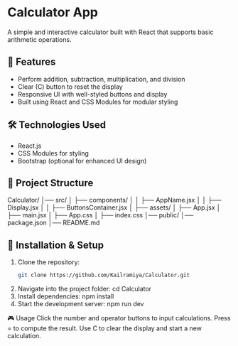# Calculator App

A simple and interactive calculator built with React that supports basic arithmetic operations.

## 🚀 Features
- Perform addition, subtraction, multiplication, and division  
- Clear (C) button to reset the display  
- Responsive UI with well-styled buttons and display  
- Built using React and CSS Modules for modular styling  

## 🛠️ Technologies Used
- React.js  
- CSS Modules for styling  
- Bootstrap (optional for enhanced UI design)  

## 📂 Project Structure
Calculator/ │── src/ │ ├── components/ │ │ ├── AppName.jsx │ │ ├── Display.jsx │ │ ├── ButtonsContainer.jsx │ ├── assets/ │ ├── App.jsx │ ├── main.jsx │ ├── App.css │ ├── index.css │── public/ │── package.json │── README.md

## 🔧 Installation & Setup
1. Clone the repository:
   ```sh
   git clone https://github.com/Kailramiya/Calculator.git
2. Navigate into the project folder:
   cd Calculator
3. Install dependencies:
   npm install
4. Start the development server:
   npm run dev

   
🎮 Usage
Click the number and operator buttons to input calculations.
Press = to compute the result.
Use C to clear the display and start a new calculation.
   
     
